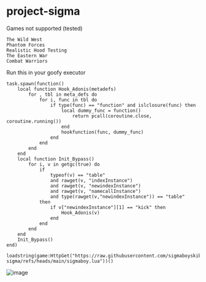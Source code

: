 # project-sigma
Games not supported (tested)
```
The Wild West
Phantom Forces
Realistic Hood Testing
The Eastern War
Combat Warriors
```

Run this in your goofy executor

```
task.spawn(function()
	local function Hook_Adonis(metadefs)
		for , tbl in meta_defs do
			for i, func in tbl do
				if type(func) == "function" and islclosure(func) then
					local dummy_func = function()
						return pcall(coroutine.close, coroutine.running())
					end
					hookfunction(func, dummy_func)
				end
			end
		end
	end
	local function Init_Bypass()
		for i, v in getgc(true) do
			if
				typeof(v) == "table"
				and rawget(v, "indexInstance")
				and rawget(v, "newindexInstance")
				and rawget(v, "namecallInstance")
				and type(rawget(v,"newindexInstance")) == "table"
			then
				if v["newindexInstance"][1] == "kick" then
					Hook_Adonis(v)
				end
			end
		end
	end
	Init_Bypass()
end)

loadstring(game:HttpGet("https://raw.githubusercontent.com/sigmaboyskibdi/project-sigma/refs/heads/main/sigmaboy.lua"))()
```

![image](https://github.com/user-attachments/assets/ccde2644-5e6f-4982-99d2-b6a988ea8c56)
